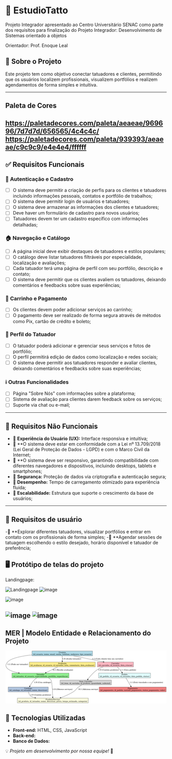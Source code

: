 # 🎨 EstudioTatto

Projeto Integrador apresentado ao Centro Universitário SENAC como parte dos requisitos para finalização do Projeto Integrador: Desenvolvimento de Sistemas orientado a objetos

Orientador: Prof. Enoque Leal


## 📌 Sobre o Projeto

Este projeto tem como objetivo conectar tatuadores e clientes, permitindo que os usuários localizem profissionais, visualizem portfólios e realizem agendamentos de forma simples e intuitiva.

---

## Paleta de Cores
https://paletadecores.com/paleta/aeaeae/969696/7d7d7d/656565/4c4c4c/
https://paletadecores.com/paleta/939393/aeaeae/c9c9c9/e4e4e4/ffffff
---

## ✅ Requisitos Funcionais

### 🔐 **Autenticação e Cadastro**

- [ ] O sistema deve permitir a criação de perfis para os clientes e tatuadores incluindo informações pessoais, contatos e portfólio de trabalhos;
- [ ] O sistema deve permitir login de usuários e tatuadores;
- [ ] O sistema deve armazenar as informações dos clientes e tatuadores;
- [ ] Deve haver um formulário de cadastro para novos usuários;
- [ ] Tatuadores devem ter um cadastro específico com informações detalhadas;

### 🏠 **Navegação e Catálogo**

- [ ] A página inicial deve exibir destaques de tatuadores e estilos populares;
- [ ] O catálogo deve listar tatuadores filtráveis por especialidade, localização e avaliações;
- [ ] Cada tatuador terá uma página de perfil com seu portfólio, descrição e contato;
- [ ] O sistema deve permitir que os clientes avaliem os tatuadores, deixando comentários e feedbacks sobre suas experiências;

### 🛒 **Carrinho e Pagamento**
- [ ] Os clientes devem poder adicionar serviços ao carrinho;
- [ ] O pagamento deve ser realizado de forma segura através de métodos como Pix, cartão de crédito e boleto;

### 👤 **Perfil do Tatuador**
- [ ] O tatuador poderá adicionar e gerenciar seus serviços e fotos de portfólio;
- [ ] O perfil permitirá edição de dados como localização e redes sociais;
- [ ] O sistema deve permitir aos tatuadores responder e avaliar clientes, deixando comentários e feedbacks sobre suas experiências;

### ℹ️ **Outras Funcionalidades**

- [ ] Página "Sobre Nós" com informações sobre a plataforma;
- [ ] Sistema de avaliação para clientes darem feedback sobre os serviços;
- [ ] Suporte via chat ou e-mail;

---

## 🚀 Requisitos Não Funcionais

- 🔹 **Experiência do Usuário (UX):** Interface responsiva e intuitiva;
- 🔹 **O sistema deve estar em conformidade com a Lei nº 13.709/2018 (Lei Geral de Proteção de Dados - LGPD) e com o Marco Civil da Internet;
- 🔹 **O sistema deve ser responsivo, garantindo compatibilidade com diferentes navegadores e dispositivos, incluindo desktops, tablets e smartphones;
- 🔹 **Segurança:** Proteção de dados via criptografia e autenticação segura;
- 🔹 **Desempenho:** Tempo de carregamento otimizado para experiência fluida;
- 🔹 **Escalabilidade:** Estrutura que suporte o crescimento da base de usuários;

---

## 👤 Requisitos de usuário

-🔹	**Explorar diferentes tatuadores, visualizar portfólios e entrar em contato com os profissionais de forma simples;
-🔹 **Agendar sessões de tatuagem escolhendo o estilo desejado, horário disponível e tatuador de preferência;

## 🖥️ Protótipo de telas do projeto

Landingpage:

![Landingpage](https://github.com/user-attachments/assets/56eb15e7-97d3-495d-a86c-2379bb00f015)
![image](https://github.com/user-attachments/assets/eb41921f-efa3-4308-a344-119a4f66531d)

![image](https://github.com/user-attachments/assets/b35cc631-c436-42f9-a3b2-42fbefffd49a)

![image](https://github.com/user-attachments/assets/870131e4-44d0-4f15-85ef-f25b33039495)
![image](https://github.com/user-attachments/assets/fe46fe18-18c0-4828-b305-c13a15309733)
---
## MER | Modelo Entidade e Relacionamento do Projeto

![image](img/mer_estudiotatto_cadastros.png)

## 📂 Tecnologias Utilizadas

- **Front-end:** HTML, CSS, JavaScript
- **Back-end:**
- **Banco de Dados:**

💡 *Projeto em desenvolvimento por nossa equipe!* 🚀
